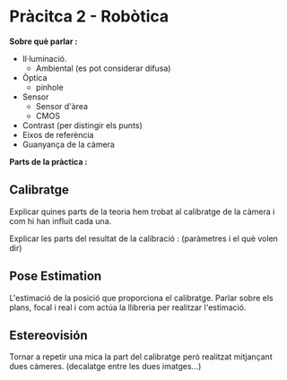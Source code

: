 # Pràcitca 2 - Robòtica

**Sobre què parlar :**

- Il·luminació. 
    - Ambiental (es pot considerar difusa)
- Òptica 
    - pinhole
- Sensor 
    - Sensor d'àrea
    - CMOS
- Contrast (per distingir els punts)
- Eixos de referència
- Guanyança de la càmera

**Parts de la pràctica :**

## Calibratge 

Explicar quines parts de la teoria hem trobat al calibratge de la càmera i com hi han influit cada una. 

Explicar les parts del resultat de la calibració : (paràmetres i el què volen dir)

##  Pose Estimation

L'estimació de la posició que proporciona el calibratge. Parlar sobre els plans, focal i real i com actúa la llibreria per realitzar l'estimació.

## Estereovisión 

Tornar a repetir una mica la part del calibratge peró realitzat mitjançant dues càmeres. (decalatge entre les dues imatges...)


